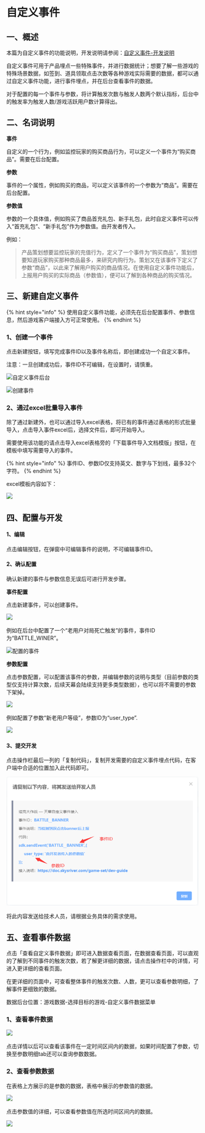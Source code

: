 # 自定义事件

## 一、概述

本篇为自定义事件的功能说明，开发说明请参阅：[自定义事件-开发说明](../dev-guide/diy-event.md)

自定义事件可用于产品埋点一些特殊事件，并进行数据统计；想要了解一些游戏的特殊场景数据，如签到、道具领取点击次数等各种游戏实际需要的数据，都可以通过自定义事件功能，进行事件埋点，并在后台查看事件的数据。

对于配置的每一个事件与参数，将计算触发次数与触发人数两个默认指标，后台中的触发率为触发人数/游戏活跃用户数计算得出。

## 二、名词说明

**事件**

自定义的一个行为，例如监控玩家的购买商品行为，可以定义一个事件为“购买商品”。需要在后台配置。

**参数**

事件的一个属性，例如购买的商品，可以定义该事件的一个参数为“商品”。需要在后台配置。

**参数值**

参数的一个具体值，例如购买了商品首充礼包、新手礼包，此时自定义事件可以传入“首充礼包”、“新手礼包”作为参数值。由开发者传入。

例如：

> 产品策划想要监控玩家的充值行为，定义了一个事件为“购买商品”，策划想要知道玩家购买那种商品最多，来研究内购行为。策划又在该事件下定义了参数“商品”，以此来了解用户购买的商品情况。在使用自定义事件功能后，上报用户购买的实际商品（参数值），便可以了解到各种商品的购买情况。

## 三、新建自定义事件

{% hint style="info" %}
使用自定义事件功能，必须先在后台配置事件、参数信息，然后游戏客户端接入方可正常使用。
{% endhint %}

### 1、创建一个事件

点击新建按钮，填写完成事件ID以及事件名称后，即创建成功一个自定义事件。

注意：一旦创建成功后，事件ID不可编辑，在设置时，请慎重。

![&#x81EA;&#x5B9A;&#x4E49;&#x4E8B;&#x4EF6;&#x540E;&#x53F0;](https://cdn.61week.com/tianmu/doc/index/image/game-set/diy-event/1.png)

![&#x521B;&#x5EFA;&#x4E8B;&#x4EF6;](https://cdn.61week.com/tianmu/doc/index/image/game-set/diy-event/2.png)

### 2、通过excel批量导入事件

除了通过新建外，也可以通过导入excel表格，将已有的事件通过表格的形式批量导入，点击导入事件excel后，选择文件后，即可开始导入。

需要使用该功能的请点击导入excel表格旁的「下载事件导入文档模版」按钮，在模板中填写需要导入的事件。

{% hint style="info" %}
事件ID、参数ID仅支持英文、数字与下划线，最多32个字符。
{% endhint %}

excel模板内容如下：

![](https://cdn.61week.com/tianmu/doc/index/image/game-set/diy-event/3.png)

## 四、配置与开发

#### **1、编辑**

点击编辑按钮，在弹窗中可编辑事件的说明，不可编辑事件ID。

#### **2、确认配置**

确认新建的事件与参数信息无误后可进行开发步骤。

**事件配置**

点击新建事件，可以创建事件。

![](https://cdn.61week.com/tianmu/doc/index/image/game-set/diy-event/4.png)

例如在后台中配置了一个“老用户对局死亡触发”的事件，事件ID为“BATTLE\_WINER”。

![&#x914D;&#x7F6E;&#x7684;&#x4E8B;&#x4EF6;](https://cdn.61week.com/tianmu/doc/index/image/game-set/diy-event/5.png)

**参数配置**

点击参数配置，可以配置该事件的参数，并编辑参数的说明与类型（目前参数的类型仅支持计算次数，后续天幕会陆续支持更多类型数据），也可以将不需要的参数下架掉。

![](https://cdn.61week.com/tianmu/doc/index/image/game-set/diy-event/6.png)

例如配置了参数“新老用户等级”，参数ID为“user\_type”.

![](https://cdn.61week.com/tianmu/doc/index/image/game-set/diy-event/7.png)

#### 3、提交开发

点击操作栏最后一列的「复制代码」，复制开发需要的自定义事件埋点代码，在客户端中合适的位置加入此代码即可。

![](../../.gitbook/assets/image%20%28319%29.png)

将此内容发送给技术人员，请根据业务具体的需求使用。

## 五、查看事件数据

点击「查看自定义事件数据」即可进入数据查看页面，在数据查看页面，可以直观的了解到不同事件的触发次数，若了解更详细的数据，请点击操作栏中的详情，可进入更详细的查看页面。

在更详细的页面中，可查看整体事件的触发次数、人数，更可以查看参数明细，了解事件更细致的数据。

数据后台位置：游戏数据-选择目标的游戏-自定义事件数据菜单

### 1、查看事件数据

![](https://cdn.61week.com/tianmu/doc/index/image/game-set/diy-event/9.png)

点击详情以后可以查看该事件在一定时间区间内的数据，如果时间配置了参数，切换至参数明细tab还可以查询参数数据。

### 2、查看参数数据

在表格上方展示的是参数的数据，表格中展示的参数值的数据。

![](https://cdn.61week.com/tianmu/doc/index/image/game-set/diy-event/10.png)

点击参数值的详细，可以查看参数值在所选时间区间内的数据。

![](https://cdn.61week.com/tianmu/doc/index/image/game-set/diy-event/11.png)

